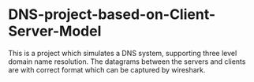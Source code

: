 # DNS-project-based-on-Client-Server-Model
This is a project which simulates a DNS system, supporting three level domain name resolution. The datagrams between the servers and clients are with correct format which can be captured by wireshark.
